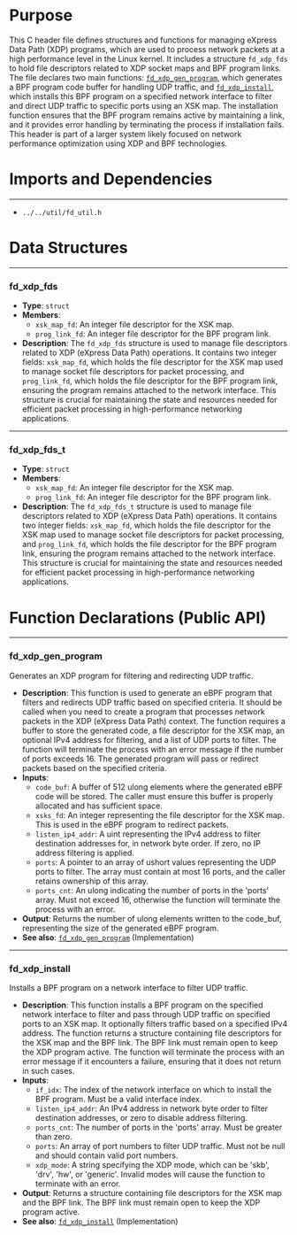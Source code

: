 # Purpose
This C header file defines structures and functions for managing eXpress Data Path (XDP) programs, which are used to process network packets at a high performance level in the Linux kernel. It includes a structure `fd_xdp_fds` to hold file descriptors related to XDP socket maps and BPF program links. The file declares two main functions: [`fd_xdp_gen_program`](#fd_xdp_gen_program), which generates a BPF program code buffer for handling UDP traffic, and [`fd_xdp_install`](#fd_xdp_install), which installs this BPF program on a specified network interface to filter and direct UDP traffic to specific ports using an XSK map. The installation function ensures that the BPF program remains active by maintaining a link, and it provides error handling by terminating the process if installation fails. This header is part of a larger system likely focused on network performance optimization using XDP and BPF technologies.
# Imports and Dependencies

---
- `../../util/fd_util.h`


# Data Structures

---
### fd\_xdp\_fds
- **Type**: `struct`
- **Members**:
    - `xsk_map_fd`: An integer file descriptor for the XSK map.
    - `prog_link_fd`: An integer file descriptor for the BPF program link.
- **Description**: The `fd_xdp_fds` structure is used to manage file descriptors related to XDP (eXpress Data Path) operations. It contains two integer fields: `xsk_map_fd`, which holds the file descriptor for the XSK map used to manage socket file descriptors for packet processing, and `prog_link_fd`, which holds the file descriptor for the BPF program link, ensuring the program remains attached to the network interface. This structure is crucial for maintaining the state and resources needed for efficient packet processing in high-performance networking applications.


---
### fd\_xdp\_fds\_t
- **Type**: `struct`
- **Members**:
    - `xsk_map_fd`: An integer file descriptor for the XSK map.
    - `prog_link_fd`: An integer file descriptor for the BPF program link.
- **Description**: The `fd_xdp_fds_t` structure is used to manage file descriptors related to XDP (eXpress Data Path) operations. It contains two integer fields: `xsk_map_fd`, which holds the file descriptor for the XSK map used to manage socket file descriptors for packet processing, and `prog_link_fd`, which holds the file descriptor for the BPF program link, ensuring the program remains attached to the network interface. This structure is crucial for maintaining the state and resources needed for efficient packet processing in high-performance networking applications.


# Function Declarations (Public API)

---
### fd\_xdp\_gen\_program<!-- {{#callable_declaration:fd_xdp_gen_program}} -->
Generates an XDP program for filtering and redirecting UDP traffic.
- **Description**: This function is used to generate an eBPF program that filters and redirects UDP traffic based on specified criteria. It should be called when you need to create a program that processes network packets in the XDP (eXpress Data Path) context. The function requires a buffer to store the generated code, a file descriptor for the XSK map, an optional IPv4 address for filtering, and a list of UDP ports to filter. The function will terminate the process with an error message if the number of ports exceeds 16. The generated program will pass or redirect packets based on the specified criteria.
- **Inputs**:
    - `code_buf`: A buffer of 512 ulong elements where the generated eBPF code will be stored. The caller must ensure this buffer is properly allocated and has sufficient space.
    - `xsks_fd`: An integer representing the file descriptor for the XSK map. This is used in the eBPF program to redirect packets.
    - `listen_ip4_addr`: A uint representing the IPv4 address to filter destination addresses for, in network byte order. If zero, no IP address filtering is applied.
    - `ports`: A pointer to an array of ushort values representing the UDP ports to filter. The array must contain at most 16 ports, and the caller retains ownership of this array.
    - `ports_cnt`: An ulong indicating the number of ports in the 'ports' array. Must not exceed 16, otherwise the function will terminate the process with an error.
- **Output**: Returns the number of ulong elements written to the code_buf, representing the size of the generated eBPF program.
- **See also**: [`fd_xdp_gen_program`](fd_xdp1.c.driver.md#fd_xdp_gen_program)  (Implementation)


---
### fd\_xdp\_install<!-- {{#callable_declaration:fd_xdp_install}} -->
Installs a BPF program on a network interface to filter UDP traffic.
- **Description**: This function installs a BPF program on the specified network interface to filter and pass through UDP traffic on specified ports to an XSK map. It optionally filters traffic based on a specified IPv4 address. The function returns a structure containing file descriptors for the XSK map and the BPF link. The BPF link must remain open to keep the XDP program active. The function will terminate the process with an error message if it encounters a failure, ensuring that it does not return in such cases.
- **Inputs**:
    - `if_idx`: The index of the network interface on which to install the BPF program. Must be a valid interface index.
    - `listen_ip4_addr`: An IPv4 address in network byte order to filter destination addresses, or zero to disable address filtering.
    - `ports_cnt`: The number of ports in the 'ports' array. Must be greater than zero.
    - `ports`: An array of port numbers to filter UDP traffic. Must not be null and should contain valid port numbers.
    - `xdp_mode`: A string specifying the XDP mode, which can be 'skb', 'drv', 'hw', or 'generic'. Invalid modes will cause the function to terminate with an error.
- **Output**: Returns a structure containing file descriptors for the XSK map and the BPF link. The BPF link must remain open to keep the XDP program active.
- **See also**: [`fd_xdp_install`](fd_xdp1.c.driver.md#fd_xdp_install)  (Implementation)


